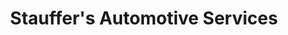 ---
title: "Stauffer's Automotive Services"
url: /elverson/stauffers-automotive-services/
shop: car repair
---